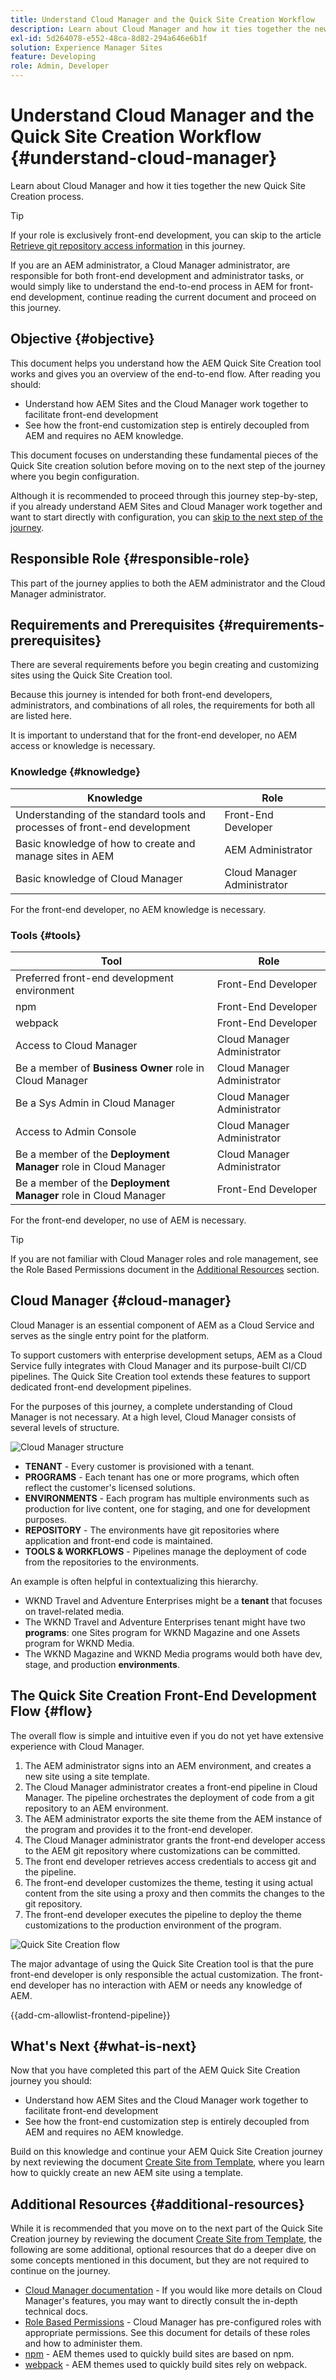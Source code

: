 ```yaml
---
title: Understand Cloud Manager and the Quick Site Creation Workflow
description: Learn about Cloud Manager and how it ties together the new Quick Site Creation process.
exl-id: 5d264078-e552-48ca-8d82-294a646e6b1f
solution: Experience Manager Sites
feature: Developing
role: Admin, Developer
---
```

# Understand Cloud Manager and the Quick Site Creation Workflow {#understand-cloud-manager}

Learn about Cloud Manager and how it ties together the new Quick Site Creation process.

>[!TIP]
>
>If your role is exclusively front-end development, you can skip to the article [Retrieve git repository access information](retrieve-access.md) in this journey.
>
>If you are an AEM administrator, a Cloud Manager administrator, are responsible for both front-end development and administrator tasks, or would simply like to understand the end-to-end process in AEM for front-end development, continue reading the current document and proceed on this journey.

## Objective {#objective}

This document helps you understand how the AEM Quick Site Creation tool works and gives you an overview of the end-to-end flow. After reading you should:

* Understand how AEM Sites and the Cloud Manager work together to facilitate front-end development
* See how the front-end customization step is entirely decoupled from AEM and requires no AEM knowledge.

This document focuses on understanding these fundamental pieces of the Quick Site creation solution before moving on to the next step of the journey where you begin configuration.

Although it is recommended to proceed through this journey step-by-step, if you already understand AEM Sites and Cloud Manager work together and want to start directly with configuration, you can [skip to the next step of the journey](create-site.md).

## Responsible Role {#responsible-role}

This part of the journey applies to both the AEM administrator and the Cloud Manager administrator.

## Requirements and Prerequisites {#requirements-prerequisites}

There are several requirements before you begin creating and customizing sites using the Quick Site Creation tool.

Because this journey is intended for both front-end developers, administrators, and combinations of all roles, the requirements for both all are listed here.

It is important to understand that for the front-end developer, no AEM access or knowledge is necessary.

### Knowledge {#knowledge}

|Knowledge|Role|
|---|---|
|Understanding of the standard tools and processes of front-end development|Front-End Developer|
|Basic knowledge of how to create and manage sites in AEM|AEM Administrator|
|Basic knowledge of Cloud Manager|Cloud Manager Administrator|

For the front-end developer, no AEM knowledge is necessary.

### Tools {#tools}

|Tool|Role|
|---|---|
|Preferred front-end development environment|Front-End Developer|
|npm|Front-End Developer|
|webpack|Front-End Developer|
|Access to Cloud Manager|Cloud Manager Administrator|
|Be a member of **Business Owner** role in Cloud Manager|Cloud Manager Administrator|
|Be a Sys Admin in Cloud Manager|Cloud Manager Administrator|
|Access to Admin Console|Cloud Manager Administrator|
|Be a member of the **Deployment Manager** role in Cloud Manager|Cloud Manager Administrator|
|Be a member of the **Deployment Manager** role in Cloud Manager|Front-End Developer|

For the front-end developer, no use of AEM is necessary.

>[!TIP]
>
>If you are not familiar with Cloud Manager roles and role management, see the Role Based Permissions document in the [Additional Resources](#additional-resources) section.

## Cloud Manager {#cloud-manager}

Cloud Manager is an essential component of AEM as a Cloud Service and serves as the single entry point for the platform.

To support customers with enterprise development setups, AEM as a Cloud Service fully integrates with Cloud Manager and its purpose-built CI/CD pipelines. The Quick Site Creation tool extends these features to support dedicated front-end development pipelines.

For the purposes of this journey, a complete understanding of Cloud Manager is not necessary. At a high level, Cloud Manager consists of several levels of structure.

![Cloud Manager structure](assets/cloud-manager-structure.png)

* **TENANT** - Every customer is provisioned with a tenant.
* **PROGRAMS** - Each tenant has one or more programs, which often reflect the customer's licensed solutions.
* **ENVIRONMENTS** - Each program has multiple environments such as production for live content, one for staging, and one for development purposes.
* **REPOSITORY** - The environments have git repositories where application and front-end code is maintained.
* **TOOLS &amp; WORKFLOWS** - Pipelines manage the deployment of code from the repositories to the environments.

An example is often helpful in contextualizing this hierarchy.

* WKND Travel and Adventure Enterprises might be a **tenant** that focuses on travel-related media.
* The WKND Travel and Adventure Enterprises tenant might have two **programs**: one Sites program for WKND Magazine and one Assets program for WKND Media.
* The WKND Magazine and WKND Media programs would both have dev, stage, and production **environments**.

## The Quick Site Creation Front-End Development Flow {#flow}

The overall flow is simple and intuitive even if you do not yet have extensive experience with Cloud Manager.

1. The AEM administrator signs into an AEM environment, and creates a new site using a site template.
1. The Cloud Manager administrator creates a front-end pipeline in Cloud Manager. The pipeline orchestrates the deployment of code from a git repository to an AEM environment.
1. The AEM administrator exports the site theme from the AEM instance of the program and provides it to the front-end developer.
1. The Cloud Manager administrator grants the front-end developer access to the AEM git repository where customizations can be committed.
1. The front end developer retrieves access credentials to access git and the pipeline.
1. The front-end developer customizes the theme, testing it using actual content from the site using a proxy and then commits the changes to the git repository.
1. The front-end developer executes the pipeline to deploy the theme customizations to the production environment of the program.

![Quick Site Creation flow](assets/qsc-flow.png)

The major advantage of using the Quick Site Creation tool is that the pure front-end developer is only responsible the actual customization. The front-end developer has no interaction with AEM or needs any knowledge of AEM. 

{{add-cm-allowlist-frontend-pipeline}}

## What's Next {#what-is-next}

Now that you have completed this part of the AEM Quick Site Creation journey you should:

* Understand how AEM Sites and the Cloud Manager work together to facilitate front-end development
* See how the front-end customization step is entirely decoupled from AEM and requires no AEM knowledge.

Build on this knowledge and continue your AEM Quick Site Creation journey by next reviewing the document [Create Site from Template](create-site.md), where you learn how to quickly create an new AEM site using a template.

## Additional Resources {#additional-resources}

While it is recommended that you move on to the next part of the Quick Site Creation journey by reviewing the document [Create Site from Template](create-site.md), the following are some additional, optional resources that do a deeper dive on some concepts mentioned in this document, but they are not required to continue on the journey.

* [Cloud Manager documentation](https://experienceleague.adobe.com/docs/experience-manager-cloud-service/onboarding/onboarding-concepts/cloud-manager-introduction.html) - If you would like more details on Cloud Manager's features, you may want to directly consult the in-depth technical docs.
* [Role Based Permissions](https://experienceleague.adobe.com/docs/experience-manager-cloud-manager/using/requirements/role-based-permissions.html) - Cloud Manager has pre-configured roles with appropriate permissions. See this document for details of these roles and how to administer them.
* [npm](https://www.npmjs.com) - AEM themes used to quickly build sites are based on npm.
* [webpack](https://webpack.js.org) - AEM themes used to quickly build sites rely on webpack.
